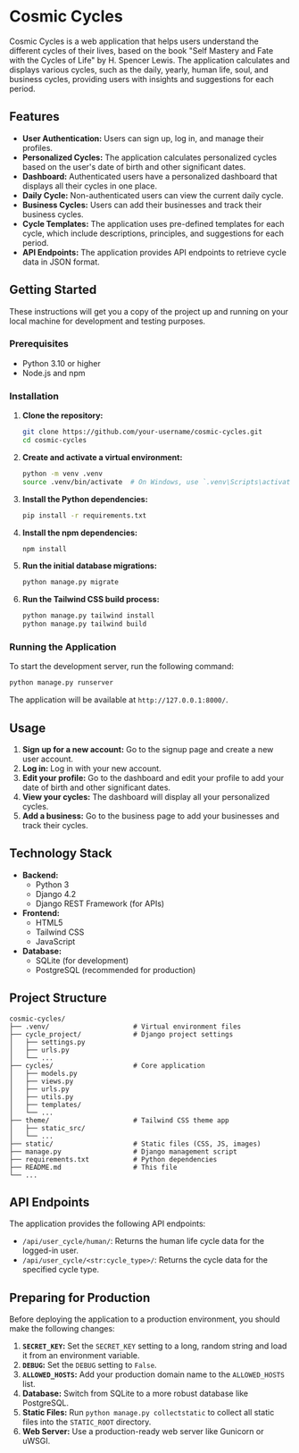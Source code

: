 # Cosmic Cycles

Cosmic Cycles is a web application that helps users understand the different cycles of their lives, based on the book "Self Mastery and Fate with the Cycles of Life" by H. Spencer Lewis. The application calculates and displays various cycles, such as the daily, yearly, human life, soul, and business cycles, providing users with insights and suggestions for each period.

## Features

*   **User Authentication:** Users can sign up, log in, and manage their profiles.
*   **Personalized Cycles:** The application calculates personalized cycles based on the user's date of birth and other significant dates.
*   **Dashboard:** Authenticated users have a personalized dashboard that displays all their cycles in one place.
*   **Daily Cycle:** Non-authenticated users can view the current daily cycle.
*   **Business Cycles:** Users can add their businesses and track their business cycles.
*   **Cycle Templates:** The application uses pre-defined templates for each cycle, which include descriptions, principles, and suggestions for each period.
*   **API Endpoints:** The application provides API endpoints to retrieve cycle data in JSON format.

## Getting Started

These instructions will get you a copy of the project up and running on your local machine for development and testing purposes.

### Prerequisites

*   Python 3.10 or higher
*   Node.js and npm

### Installation

1.  **Clone the repository:**

    ```bash
    git clone https://github.com/your-username/cosmic-cycles.git
    cd cosmic-cycles
    ```

2.  **Create and activate a virtual environment:**

    ```bash
    python -m venv .venv
    source .venv/bin/activate  # On Windows, use `.venv\Scripts\activate`
    ```

3.  **Install the Python dependencies:**

    ```bash
    pip install -r requirements.txt
    ```

4.  **Install the npm dependencies:**

    ```bash
    npm install
    ```

5.  **Run the initial database migrations:**

    ```bash
    python manage.py migrate
    ```

6.  **Run the Tailwind CSS build process:**

    ```bash
    python manage.py tailwind install
    python manage.py tailwind build
    ```

### Running the Application

To start the development server, run the following command:

```bash
python manage.py runserver
```

The application will be available at `http://127.0.0.1:8000/`.

## Usage

1.  **Sign up for a new account:** Go to the signup page and create a new user account.
2.  **Log in:** Log in with your new account.
3.  **Edit your profile:** Go to the dashboard and edit your profile to add your date of birth and other significant dates.
4.  **View your cycles:** The dashboard will display all your personalized cycles.
5.  **Add a business:** Go to the business page to add your businesses and track their cycles.

## Technology Stack

*   **Backend:**
    *   Python 3
    *   Django 4.2
    *   Django REST Framework (for APIs)
*   **Frontend:**
    *   HTML5
    *   Tailwind CSS
    *   JavaScript
*   **Database:**
    *   SQLite (for development)
    *   PostgreSQL (recommended for production)

## Project Structure

```
cosmic-cycles/
├── .venv/                     # Virtual environment files
├── cycle_project/             # Django project settings
│   ├── settings.py
│   ├── urls.py
│   └── ...
├── cycles/                    # Core application
│   ├── models.py
│   ├── views.py
│   ├── urls.py
│   ├── utils.py
│   ├── templates/
│   └── ...
├── theme/                     # Tailwind CSS theme app
│   ├── static_src/
│   └── ...
├── static/                    # Static files (CSS, JS, images)
├── manage.py                  # Django management script
├── requirements.txt           # Python dependencies
├── README.md                  # This file
└── ...
```

## API Endpoints

The application provides the following API endpoints:

*   `/api/user_cycle/human/`: Returns the human life cycle data for the logged-in user.
*   `/api/user_cycle/<str:cycle_type>/`: Returns the cycle data for the specified cycle type.

## Preparing for Production

Before deploying the application to a production environment, you should make the following changes:

1.  **`SECRET_KEY`:** Set the `SECRET_KEY` setting to a long, random string and load it from an environment variable.
2.  **`DEBUG`:** Set the `DEBUG` setting to `False`.
3.  **`ALLOWED_HOSTS`:** Add your production domain name to the `ALLOWED_HOSTS` list.
4.  **Database:** Switch from SQLite to a more robust database like PostgreSQL.
5.  **Static Files:** Run `python manage.py collectstatic` to collect all static files into the `STATIC_ROOT` directory.
6.  **Web Server:** Use a production-ready web server like Gunicorn or uWSGI.

